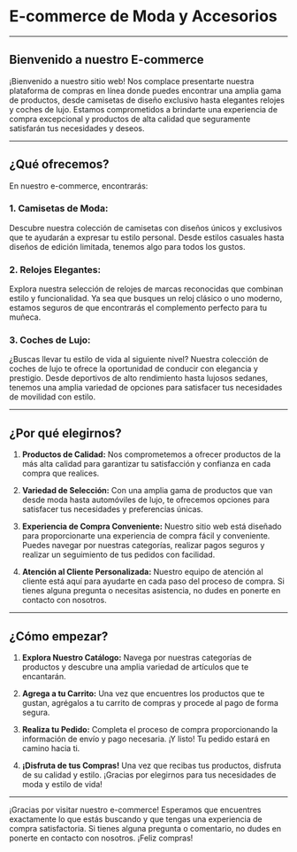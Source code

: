 # E-commerce de Moda y Accesorios

---

## Bienvenido a nuestro E-commerce

¡Bienvenido a nuestro sitio web! Nos complace presentarte nuestra plataforma de compras en línea donde puedes encontrar una amplia gama de productos, desde camisetas de diseño exclusivo hasta elegantes relojes y coches de lujo. Estamos comprometidos a brindarte una experiencia de compra excepcional y productos de alta calidad que seguramente satisfarán tus necesidades y deseos.

---

## ¿Qué ofrecemos?

En nuestro e-commerce, encontrarás:

### 1. Camisetas de Moda:
   Descubre nuestra colección de camisetas con diseños únicos y exclusivos que te ayudarán a expresar tu estilo personal. Desde estilos casuales hasta diseños de edición limitada, tenemos algo para todos los gustos.

### 2. Relojes Elegantes:
   Explora nuestra selección de relojes de marcas reconocidas que combinan estilo y funcionalidad. Ya sea que busques un reloj clásico o uno moderno, estamos seguros de que encontrarás el complemento perfecto para tu muñeca.

### 3. Coches de Lujo:
   ¿Buscas llevar tu estilo de vida al siguiente nivel? Nuestra colección de coches de lujo te ofrece la oportunidad de conducir con elegancia y prestigio. Desde deportivos de alto rendimiento hasta lujosos sedanes, tenemos una amplia variedad de opciones para satisfacer tus necesidades de movilidad con estilo.

---

## ¿Por qué elegirnos?

1. **Productos de Calidad:**
   Nos comprometemos a ofrecer productos de la más alta calidad para garantizar tu satisfacción y confianza en cada compra que realices.

2. **Variedad de Selección:**
   Con una amplia gama de productos que van desde moda hasta automóviles de lujo, te ofrecemos opciones para satisfacer tus necesidades y preferencias únicas.

3. **Experiencia de Compra Conveniente:**
   Nuestro sitio web está diseñado para proporcionarte una experiencia de compra fácil y conveniente. Puedes navegar por nuestras categorías, realizar pagos seguros y realizar un seguimiento de tus pedidos con facilidad.

4. **Atención al Cliente Personalizada:**
   Nuestro equipo de atención al cliente está aquí para ayudarte en cada paso del proceso de compra. Si tienes alguna pregunta o necesitas asistencia, no dudes en ponerte en contacto con nosotros.

---

## ¿Cómo empezar?

1. **Explora Nuestro Catálogo:**
   Navega por nuestras categorías de productos y descubre una amplia variedad de artículos que te encantarán.

2. **Agrega a tu Carrito:**
   Una vez que encuentres los productos que te gustan, agrégalos a tu carrito de compras y procede al pago de forma segura.

3. **Realiza tu Pedido:**
   Completa el proceso de compra proporcionando la información de envío y pago necesaria. ¡Y listo! Tu pedido estará en camino hacia ti.

4. **¡Disfruta de tus Compras!**
   Una vez que recibas tus productos, disfruta de su calidad y estilo. ¡Gracias por elegirnos para tus necesidades de moda y estilo de vida!

---

¡Gracias por visitar nuestro e-commerce! Esperamos que encuentres exactamente lo que estás buscando y que tengas una experiencia de compra satisfactoria. Si tienes alguna pregunta o comentario, no dudes en ponerte en contacto con nosotros. ¡Feliz compras!

